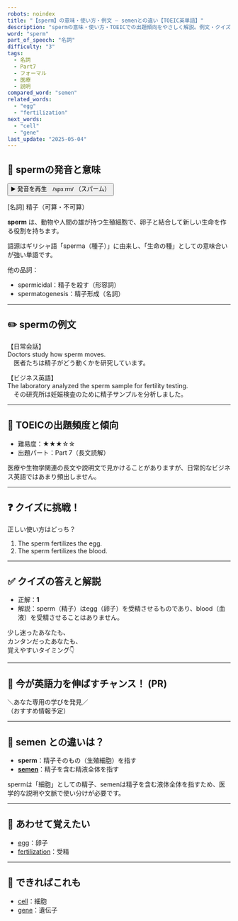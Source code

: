 ```yaml
---
robots: noindex
title: "【sperm】の意味・使い方・例文 ― semenとの違い【TOEIC英単語】"
description: "spermの意味・使い方・TOEICでの出題傾向をやさしく解説。例文・クイズ付きでsemenとの違いもわかりやすく学べます。"
word: "sperm"
part_of_speech: "名詞"
difficulty: "3"
tags:
  - 名詞
  - Part7
  - フォーマル
  - 医療
  - 説明
compared_word: "semen"
related_words:
  - "egg"
  - "fertilization"
next_words:
  - "cell"
  - "gene"
last_update: "2025-05-04"
---
```


## 🔰 spermの発音と意味

<button class="play-audio" onclick="playTTS('sperm')">
  <span class="play-audio-main">
    ▶️ 発音を再生　/spɜːrm/
  </span>
  <span class="play-audio-sub">
    （スパーム）
  </span>
</button>

[名詞] 精子（可算・不可算）

**sperm** は、動物や人間の雄が持つ生殖細胞で、卵子と結合して新しい生命を作る役割を持ちます。

語源はギリシャ語「sperma（種子）」に由来し、「生命の種」としての意味合いが強い単語です。

他の品詞：  
- spermicidal：精子を殺す（形容詞）
- spermatogenesis：精子形成（名詞）

---

## ✏️ spermの例文

【日常会話】  
Doctors study how sperm moves.  
　医者たちは精子がどう動くかを研究しています。

【ビジネス英語】  
The laboratory analyzed the sperm sample for fertility testing.  
　その研究所は妊娠検査のために精子サンプルを分析しました。

---

## 🎯 TOEICの出題頻度と傾向

- 難易度：★★★☆☆
- 出題パート：Part 7（長文読解）

医療や生物学関連の長文や説明文で見かけることがありますが、日常的なビジネス英語ではあまり頻出しません。

---

## ❓ クイズに挑戦！

正しい使い方はどっち？

1. The sperm fertilizes the egg.  
2. The sperm fertilizes the blood.

---

## ✅ クイズの答えと解説

- 正解：**1**
- 解説：sperm（精子）はegg（卵子）を受精させるものであり、blood（血液）を受精させることはありません。

少し迷ったあなたも、  
カンタンだったあなたも、  
覚えやすいタイミング👇️

---

## 🚀 今が英語力を伸ばすチャンス！ (PR)

<div class="info-center">
＼あなた専用の学びを発見／<br>  
（おすすめ情報予定）
</div>

---

## 🤔  semen との違いは？

- **sperm**：精子そのもの（生殖細胞）を指す
- **[semen](/word/semen)**：精子を含む精液全体を指す

spermは「細胞」としての精子、semenは精子を含む液体全体を指すため、医学的な説明や文脈で使い分けが必要です。

---

## 🧩 あわせて覚えたい

- [egg](/word/egg)：卵子
- [fertilization](/word/fertilization)：受精

---

## 📖 できればこれも

- [cell](/word/cell)：細胞
- [gene](/word/gene)：遺伝子

<!-- cvid: aid31_bid22 -->
